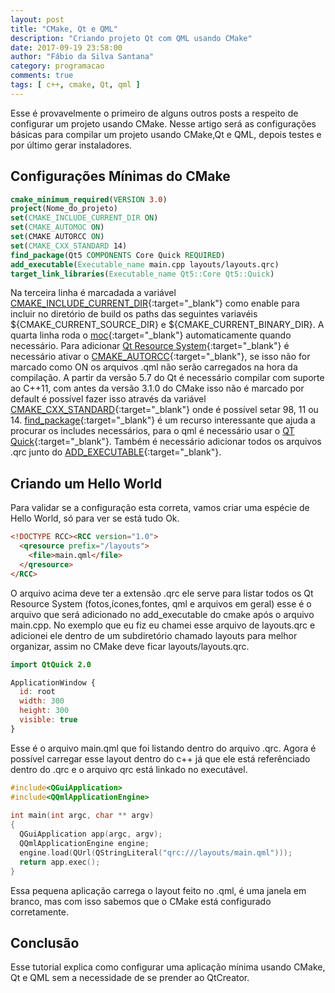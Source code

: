 ```yaml
---
layout: post
title: "CMake, Qt e QML"
description: "Criando projeto Qt com QML usando CMake"
date: 2017-09-19 23:58:00
author: "Fábio da Silva Santana"
category: programacao
comments: true
tags: [ c++, cmake, Qt, qml ]
---
```





Esse é provavelmente o primeiro de alguns outros posts a respeito de configurar um projeto usando CMake. Nesse artigo será as configurações básicas para compilar um projeto usando CMake,Qt e QML, depois testes e por último gerar instaladores.

## Configurações Mínimas do CMake

~~~cmake
cmake_minimum_required(VERSION 3.0)
project(Nome_do_projeto)
set(CMAKE_INCLUDE_CURRENT_DIR ON)
set(CMAKE_AUTOMOC ON)
set(CMAKE AUTORCC ON)
set(CMAKE_CXX_STANDARD 14)
find_package(Qt5 COMPONENTS Core Quick REQUIRED)
add_executable(Executable_name main.cpp layouts/layouts.qrc)
target_link_libraries(Executable_name Qt5::Core Qt5::Quick)
~~~

Na terceira linha é marcadada a variável [CMAKE_INCLUDE_CURRENT_DIR](https://cmake.org/cmake/help/v3.0/variable/CMAKE_INCLUDE_CURRENT_DIR.html){:target="_blank"} como enable para incluir no diretório de build os paths das seguintes variavéis ${CMAKE_CURRENT_SOURCE_DIR} e ${CMAKE_CURRENT_BINARY_DIR}. A quarta linha roda o [moc](http://doc.qt.io/qt-4.8/moc.html){:target="_blank"} automaticamente quando necessário. Para adicionar [Qt Resource System](doc.qt.io/qt-5/resources.html){:target="_blank"} é necessário ativar o [CMAKE_AUTORCC](https://cmake.org/cmake/help/v3.0/prop_tgt/AUTORCC.html){:target="_blank"}, se isso não for marcado como ON os arquivos .qml não serão carregados na hora da compilação. A partir da versão 5.7 do Qt é necessário compilar com suporte ao C++11, com antes da versão 3.1.0 do CMake isso não é marcado por default é possível fazer isso através da variável [CMAKE_CXX_STANDARD](https://cmake.org/cmake/help/v3.1/prop_tgt/CXX_STANDARD.html){:target="_blank"} onde é possível setar 98, 11 ou 14. [find_package](https://cmake.org/cmake/help/v3.0/command/find_package.html){:target="_blank"} é um recurso interessante que ajuda a procurar os includes necessários, para o qml é necessário usar o [QT Quick](http://doc.qt.io/qt-5/qtquick-index.html){:target="_blank"}. Também é necessário adicionar todos os arquivos .qrc junto do [ADD_EXECUTABLE](https://cmake.org/cmake/help/v3.0/command/add_executable.html?highlight=add_executable){:target="_blank"}.

## Criando um Hello World

Para validar se a configuração esta correta, vamos criar uma espécie de Hello World, só para ver se está tudo Ok.

~~~html
<!DOCTYPE RCC><RCC version="1.0">
  <qresource prefix="/layouts">
    <file>main.qml</file>
  </qresource>
</RCC>  
~~~

O arquivo acima deve ter a extensão .qrc ele serve para listar todos os Qt Resource System (fotos,ícones,fontes, qml e arquivos em geral) esse é o arquivo que será adicionado no add_executable do cmake após o arquivo main.cpp. No exemplo que eu fiz eu chamei esse arquivo de layouts.qrc e adicionei ele dentro de um subdiretório chamado layouts para melhor organizar, assim no CMake deve ficar layouts/layouts.qrc.

~~~qml
import QtQuick 2.0

ApplicationWindow {
  id: root
  width: 300
  height: 300
  visible: true
}
~~~

Esse é o arquivo main.qml que foi listando dentro do arquivo .qrc. Agora é possível carregar esse layout dentro do c++ já que ele está referênciado dentro do .qrc e o arquivo qrc está linkado no executável.

~~~c++
#include<QGuiApplication>
#include<QQmlApplicationEngine>
  
int main(int argc, char ** argv)
{
  QGuiApplication app(argc, argv);
  QQmlApplicationEngine engine;
  engine.load(QUrl(QStringLiteral("qrc:///layouts/main.qml")));
  return app.exec();
}
~~~

Essa pequena aplicação carrega o layout feito no .qml, é uma janela em branco, mas com isso sabemos que o CMake está configurado corretamente.

## Conclusão

Esse tutorial explica como configurar uma aplicação mínima usando CMake, Qt e QML sem a necessidade de se prender ao QtCreator.
